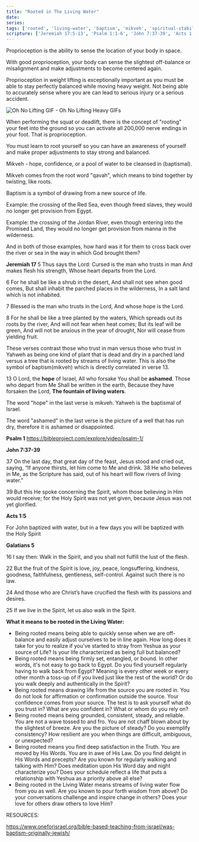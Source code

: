 ```yaml
---
title: "Rooted in The Living Water"
date: 
series: 
tags: ['rooted', 'living-water', 'baptism', 'mikveh', 'spiritual-stability', 'proprioception']
scripture: ['Jeremiah 17:5-13', 'Psalm 1:1-6', 'John 7:37-39', 'Acts 1:5', 'Galatians 5:16-25']
---
```


Proprioception is the ability to sense the location of your body in space.

With good proprioception, your body can sense the slightest off-balance or misalignment and make adjustments to become centered again.

Proprioception in weight lifting is exceptionally important as you must be able to stay perfectly balanced while moving heavy weight. Not being able to accurately sense where you are can lead to serious injury or a serious accident.

![Oh No Lifting GIF - Oh No Lifting Heavy GIFs](a253a72ecfd0450e75c04068eb9e4e72.gif)

When performing the squat or deadlift, there is the concept of "rooting" your feet into the ground so you can activate all 200,000 nerve endings in your foot. That is proprioception.

You must learn to root yourself so you can have an awareness of yourself and make proper adjustments to stay strong and balanced.

Mikveh - hope, confidence, or a pool of water to be cleansed in (baptismal).

Mikveh comes from the root word "qavah", which means to bind together by twisting, like roots.

Baptism is a symbol of drawing from a new source of life.

Example: the crossing of the Red Sea, even though freed slaves, they would no longer get provision from Egypt.

Example: the crossing of the Jordan River, even though entering into the Promised Land, they would no longer get provision from manna in the wilderness.

And in both of those examples, how hard was it for them to cross back over the river or sea in the way in which God brought them?

**Jeremiah 17**
5 Thus says the Lord:
Cursed is the man who trusts in man
And makes flesh his strength,
Whose heart departs from the Lord.

6 For he shall be like a shrub in the desert,
And shall not see when good comes,
But shall inhabit the parched places in the wilderness,
In a salt land which is not inhabited.

7 Blessed is the man who trusts in the Lord,
And whose hope is the Lord.

8 For he shall be like a tree planted by the waters,
Which spreads out its roots by the river,
And will not fear when heat comes;
But its leaf will be green,
And will not be anxious in the year of drought,
Nor will cease from yielding fruit.

These verses contrast those who trust in man versus those who trust in Yahweh as being one kind of plant that is dead and dry in a parched land versus a tree that is rooted by streams of living water. This is also the symbol of baptism(mikveh) which is directly correlated in verse 13.

13 O Lord, the **hope** of Israel,
All who forsake You shall be **ashamed**.
Those who depart from Me
Shall be written in the earth,
Because they have forsaken the Lord,
**The fountain of living waters**.

The word "hope" in the last verse is mikveh. Yahweh is the baptismal of Israel.

The word "ashamed" in the last verse is the picture of a well that has run dry, therefore it is ashamed or disappointed.

**Psalm 1**
https://bibleproject.com/explore/video/psalm-1/

**John 7:37-39**

37 On the last day, that great day of the feast, Jesus stood and cried out, saying, “If anyone thirsts, let him come to Me and drink. 38 He who believes in Me, as the Scripture has said, out of his heart will flow rivers of living water.”

39 But this He spoke concerning the Spirit, whom those believing in Him would receive; for the Holy Spirit was not yet given, because Jesus was not yet glorified.

**Acts 1:5**

For John baptized with water, but in a few days you will be baptized with the Holy Spirit

**Galatians 5**

16 I say then: Walk in the Spirit, and you shall not fulfill the lust of the flesh.

22 But the fruit of the Spirit is love, joy, peace, longsuffering, kindness, goodness, faithfulness, gentleness, self-control. Against such there is no law.

24 And those who are Christ’s have crucified the flesh with its passions and desires.

25 If we live in the Spirit, let us also walk in the Spirit.

**What it means to be rooted in the Living Water:**

- Being rooted means being able to quickly sense when we are off-balance and easily adjust ourselves to be in line again. How long does it take for you to realize if you've started to stray from Yeshua as your source of Life? Is your life characterized as being full but balanced?
- Being rooted means being firmly set, entangled, or bound. In other words, it's not easy to go back to Egypt. Do you find yourself regularly having to walk back from Egypt? Meaning is every other week or every other month a toss-up of if you lived just like the rest of the world? Or do you walk deeply and authentically in the Spirit?
- Being rooted means drawing life from the source you are rooted in. You do not look for affirmation or confirmation outside the source. Your confidence comes from your source. The test is to ask yourself what do you trust in? What are you confident in? What or whom do you rely on?
- Being rooted means being grounded, consistent, steady, and reliable. You are not a wave tossed to and fro. You are not chaff blown about by the slightest of breeze. Are you the picture of steady? Do you exemplify consistency? How resilient are you when things are difficult, ambiguous, or unexpected?
- Being rooted means you find deep satisfaction in the Truth. You are moved by His Words. You are in awe of His Law. Do you find delight in His Words and precepts? Are you known for regularly walking and talking with Him? Does meditation upon His Word day and night characterize you? Does your schedule reflect a life that puts a relationship with Yeshua as a priority above all else?
- Being rooted in the Living Water means streams of living water flow from you as well. Are you known to pour forth wisdom from above? Do your conversations challenge and inspire change in others? Does your love for others draw others to love Him?

RESOURCES:

https://www.oneforisrael.org/bible-based-teaching-from-israel/was-baptism-originally-jewish/